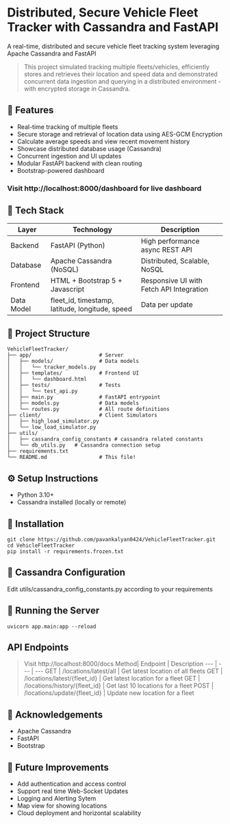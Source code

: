 # Distributed, Secure Vehicle Fleet Tracker with Cassandra and FastAPI

A real-time, distributed and secure vehicle fleet tracking system leveraging Apache Cassandra and FastAPI 

> This project simulated tracking multiple fleets/vehicles, efficiently stores and retrieves their location and speed data and demonstrated concurrent data ingestion and querying in a distributed environment - with encrypted storage in Cassandra.


## 🧩 Features

* Real-time tracking of multiple fleets
* Secure storage and retrieval of location data using AES-GCM Encryption
* Calculate average speeds and view recent movement history
* Showcase distributed database usage (Cassandra)
* Concurrent ingestion and UI updates
* Modular FastAPI backend with clean routing
* Bootstrap-powered dashboard

### Visit http://localhost:8000/dashboard for live dashboard 

## 🧱 Tech Stack
Layer| Technology | Description
--- | --- | --- 
Backend | FastAPI (Python) | High performance async REST API
Database | Apache Cassandra (NoSQL) | Distributed, Scalable, NoSQL
Frontend | HTML + Bootstrap 5 + Javascript | Responsive UI with Fetch API Integration
Data Model | fleet_id, timestamp, latitude, longitude, speed | Data per update

## 📁 Project Structure

```text
VehicleFleetTracker/
├── app/                      # Server
│   ├── models/               # Data models
│   │   └── tracker_models.py
│   ├── templates/            # Frontend UI
│   │   └── dashboard.html 
│   ├── tests/                # Tests
│   │   └── test_api.py 
│   ├── main.py               # FastAPI entrypoint
│   ├── models.py             # Data models
│   └── routes.py             # All route definitions
├── client/                   # Client Simulators
│   ├── high_load_simulator.py
│   └── low_load_simulator.py
├── utils/
│   ├── cassandra_config_constants # cassandra related constants
│   └── db_utils.py   # Cassandra connection setup
├── requirements.txt
└── README.md                 # This file!
```

## ⚙️ Setup Instructions
* Python 3.10+
* Cassandra installed (locally or remote)

## 🔧 Installation

```
git clone https://github.com/pavankalyan0424/VehicleFleetTracker.git
cd VehicleFleetTracker
pip install -r requirements.frozen.txt
```

## 🔌 Cassandra Configuration

Edit utils/cassandra_config_constants.py according to your requirements

## 🚀 Running the Server
```
uvicorn app.main:app --reload
```

## API Endpoints

> Visit http://localhost:8000/docs
Method| Endpoint | Description
--- | --- | --- 
GET | /locations/latest/all | Get latest location of all fleets
GET | /locations/latest/{fleet_id} | Get latest location for a fleet
GET | /locations/history/{fleet_id} | Get last 10 locations for a fleet
POST | /locations/update/{fleet_id} | Update new location for a fleet

## 🙌 Acknowledgements

* Apache Cassandra
* FastAPI
* Bootstrap

## 📝 Future Improvements

* Add authentication and access control
* Support real time Web-Socket Updates
* Logging and Alerting Sytem
* Map view for showing locations
* Cloud deployment and horizontal scalability